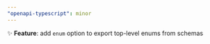 ```yaml
---
"openapi-typescript": minor
---
```


✨ **Feature**: add `enum` option to export top-level enums from schemas
